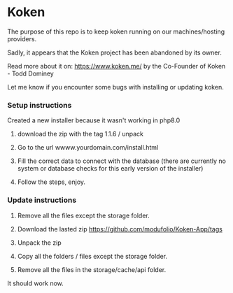 # Koken

The purpose of this repo is to keep koken running on our machines/hosting providers.

Sadly, it appears that the Koken project has been abandoned by its owner.

Read more about it on: https://www.koken.me/ by the Co-Founder of Koken - Todd Dominey

Let me know if you encounter some bugs with installing or updating koken.

### Setup instructions
Created a new installer because it wasn't working in php8.0

1. download the zip with the tag 1.1.6 / unpack

2. Go to the url wwww.yourdomain.com/install.html

3. Fill the correct data to connect with the database (there are currently no system or database checks for this early version of the installer)

4. Follow the steps, enjoy.


 
### Update instructions

1. Remove all the files except the storage folder.

2. Download the lasted zip https://github.com/modufolio/Koken-App/tags

3. Unpack the zip

4. Copy all the folders / files except the storage folder.

5. Remove all the files in the storage/cache/api folder.

It should work now.
